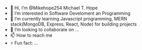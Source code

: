 - 👋 Hi, I’m @Mikehope254 Michael T. Hope
- 👀 I’m interested in Software Develoment an Programming
- 🌱 I’m currently learning Javascript programming, MERN stack(MongoDB, Express, React, Node) for building projects
- 💞️ I’m looking to collaborate on ...
- 📫 How to reach me 
- ⚡ Fun fact: ...

<!---
Mikehope254/Mikehope254 is a ✨ special ✨ repository because its `README.md` (this file) appears on your GitHub profile.
You can click the Preview link to take a look at your changes.
--->
